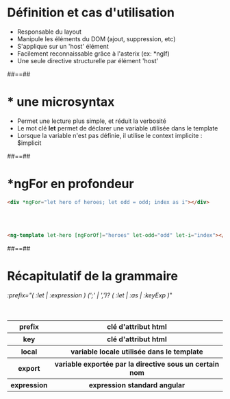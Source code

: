<!-- .slide -->
# Définition et cas d'utilisation

- Responsable du layout
- Manipule les éléments du DOM (ajout, suppression, etc)
- S'applique sur un 'host' élément
- Facilement reconnaissable grâce à l'asterix (ex: *ngIf)
- Une seule directive structurelle par élément 'host'

##==##

<!-- .slide-->
# * une microsyntax

- Permet une lecture plus simple, et réduit la verbosité
- Le mot clé __let__ permet de déclarer une variable utilisée dans le template
- Lorsque la variable n'est pas définie, il utilise le context implicite : $implicit

##==##

<!-- .slide: class="with-code inconsolata" -->
# *ngFor en profondeur<br>

```html
<div *ngFor="let hero of heroes; let odd = odd; index as i"></div>
```
<!-- .element: class="big-code" -->
<br><br>

```html
<ng-template let-hero [ngForOf]="heroes" let-odd="odd" let-i="index"></ng-template>
```
<!-- .element: class="big-code" -->

##==##

<!-- .slide: class="sfeir-basic-slide" -->

# Récapitulatif de la grammaire
<span class="bold important">*:prefix="( :let | :expression ) (';' | ',')? ( :let | :as | :keyExp )*"</span>
<br><br><br>
<table>
    <t-body>
        <tr>
            <th>prefix</th>
            <th>clé d'attribut html</th>
        </tr>
         <tr>
            <th>key</th>
            <th>clé d'attribut html</th>
        </tr>
         <tr>
            <th>local</th>
            <th>variable locale utilisée dans le template</th>
        </tr>
         <tr>
            <th>export</th>
            <th>variable exportée par la directive sous un certain nom</th>
        </tr>
         <tr>
            <th>expression</th>
            <th>expression standard angular</th>
        </tr>
    </t-body>
</table>
